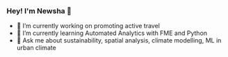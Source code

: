 ### Hey! I'm Newsha 👋


- 🔭 I’m currently working on promoting active travel
- 🌱 I’m currently learning Automated Analytics with FME and Python
- 💬 Ask me about sustainability, spatial analysis, climate modelling, ML in urban climate

<!--
**Nmodjrian/Nmodjrian** is a ✨ _special_ ✨ repository because its `README.md` (this file) appears on your GitHub profile.

Here are some ideas to get you started:

- 🔭 I’m currently working on ...
- 🌱 I’m currently learning ...
- 👯 I’m looking to collaborate on ...
- 🤔 I’m looking for help with ...
- 💬 Ask me about ...
- 📫 How to reach me: ...
- 😄 Pronouns: ...
- ⚡ Fun fact: ...
-->

